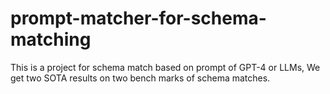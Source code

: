 # prompt-matcher-for-schema-matching
This is a project for schema match based on prompt of GPT-4 or LLMs,  We get two SOTA results on two bench marks of schema matches. 
